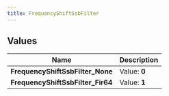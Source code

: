 ```yaml
---
title: FrequencyShiftSsbFilter
---
```


## Values

| Name | Description |
| ---- | ----------- |
| **FrequencyShiftSsbFilter\_None** | Value: **0** |
| **FrequencyShiftSsbFilter\_Fir64** | Value: **1** |

